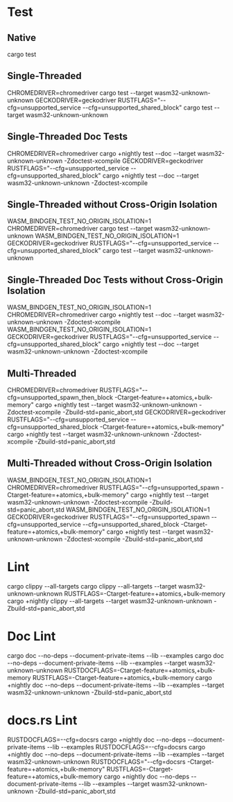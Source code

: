 # Test

## Native
cargo test

## Single-Threaded
CHROMEDRIVER=chromedriver cargo test --target wasm32-unknown-unknown
GECKODRIVER=geckodriver RUSTFLAGS="--cfg=unsupported_service --cfg=unsupported_shared_block" cargo test --target wasm32-unknown-unknown

## Single-Threaded Doc Tests
CHROMEDRIVER=chromedriver cargo +nightly test --doc --target wasm32-unknown-unknown -Zdoctest-xcompile
GECKODRIVER=geckodriver RUSTFLAGS="--cfg=unsupported_service --cfg=unsupported_shared_block" cargo +nightly test --doc --target wasm32-unknown-unknown -Zdoctest-xcompile

## Single-Threaded without Cross-Origin Isolation

WASM_BINDGEN_TEST_NO_ORIGIN_ISOLATION=1 CHROMEDRIVER=chromedriver cargo test --target wasm32-unknown-unknown
WASM_BINDGEN_TEST_NO_ORIGIN_ISOLATION=1 GECKODRIVER=geckodriver RUSTFLAGS="--cfg=unsupported_service --cfg=unsupported_shared_block" cargo test --target wasm32-unknown-unknown

## Single-Threaded Doc Tests without Cross-Origin Isolation

WASM_BINDGEN_TEST_NO_ORIGIN_ISOLATION=1 CHROMEDRIVER=chromedriver cargo +nightly test --doc --target wasm32-unknown-unknown -Zdoctest-xcompile
WASM_BINDGEN_TEST_NO_ORIGIN_ISOLATION=1 GECKODRIVER=geckodriver RUSTFLAGS="--cfg=unsupported_service --cfg=unsupported_shared_block" cargo +nightly test --doc --target wasm32-unknown-unknown -Zdoctest-xcompile

## Multi-Threaded

CHROMEDRIVER=chromedriver RUSTFLAGS="--cfg=unsupported_spawn_then_block -Ctarget-feature=+atomics,+bulk-memory" cargo +nightly test --target wasm32-unknown-unknown -Zdoctest-xcompile -Zbuild-std=panic_abort,std
GECKODRIVER=geckodriver RUSTFLAGS="--cfg=unsupported_service --cfg=unsupported_shared_block -Ctarget-feature=+atomics,+bulk-memory" cargo +nightly test --target wasm32-unknown-unknown -Zdoctest-xcompile -Zbuild-std=panic_abort,std

## Multi-Threaded without Cross-Origin Isolation

WASM_BINDGEN_TEST_NO_ORIGIN_ISOLATION=1 CHROMEDRIVER=chromedriver RUSTFLAGS="--cfg=unsupported_spawn -Ctarget-feature=+atomics,+bulk-memory" cargo +nightly test --target wasm32-unknown-unknown -Zdoctest-xcompile -Zbuild-std=panic_abort,std
WASM_BINDGEN_TEST_NO_ORIGIN_ISOLATION=1 GECKODRIVER=geckodriver RUSTFLAGS="--cfg=unsupported_spawn --cfg=unsupported_service --cfg=unsupported_shared_block -Ctarget-feature=+atomics,+bulk-memory" cargo +nightly test --target wasm32-unknown-unknown -Zdoctest-xcompile -Zbuild-std=panic_abort,std

# Lint
cargo clippy --all-targets
cargo clippy --all-targets --target wasm32-unknown-unknown
RUSTFLAGS=-Ctarget-feature=+atomics,+bulk-memory cargo +nightly clippy --all-targets --target wasm32-unknown-unknown -Zbuild-std=panic_abort,std

# Doc Lint
cargo doc --no-deps --document-private-items --lib --examples
cargo doc --no-deps --document-private-items --lib --examples --target wasm32-unknown-unknown
RUSTDOCFLAGS=-Ctarget-feature=+atomics,+bulk-memory RUSTFLAGS=-Ctarget-feature=+atomics,+bulk-memory cargo +nightly doc --no-deps --document-private-items --lib --examples --target wasm32-unknown-unknown -Zbuild-std=panic_abort,std

# docs.rs Lint
RUSTDOCFLAGS=--cfg=docsrs cargo +nightly doc --no-deps --document-private-items --lib --examples
RUSTDOCFLAGS=--cfg=docsrs cargo +nightly doc --no-deps --document-private-items --lib --examples --target wasm32-unknown-unknown
RUSTDOCFLAGS="--cfg=docsrs -Ctarget-feature=+atomics,+bulk-memory" RUSTFLAGS=-Ctarget-feature=+atomics,+bulk-memory cargo +nightly doc --no-deps --document-private-items --lib --examples --target wasm32-unknown-unknown -Zbuild-std=panic_abort,std
